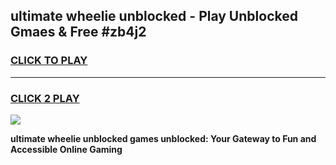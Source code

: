 
## ultimate wheelie unblocked - Play Unblocked Gmaes & Free #zb4j2
<h3>
<a href="https://news.freeplayer.one?title=ultimate_wheelie_unblocked&ref=24F">CLICK TO PLAY</a></h3>
<hr>

<h3>
<a href="https://news.freeplayer.one?title=ultimate_wheelie_unblocked&ref=24F">CLICK 2 PLAY</a>
  
</h3>

<a href="https://news.freeplayer.one?title=ultimate_wheelie_unblocked&ref=24F/"><img src="https://clearcache.store/games.png"></a>


**ultimate wheelie unblocked games unblocked: Your Gateway to Fun and Accessible Online Gaming**
